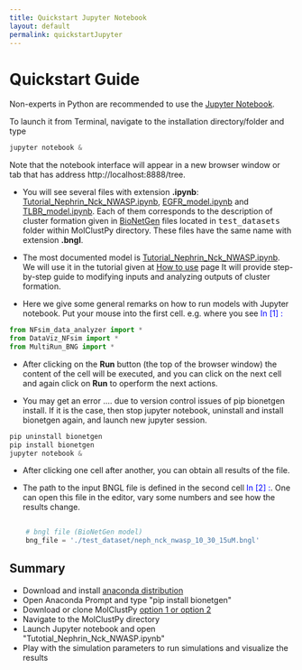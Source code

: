 ```yaml
---
title: Quickstart Jupyter Notebook
layout: default
permalink: quickstartJupyter
---
```


# Quickstart Guide

Non-experts in Python are recommended to use the [Jupyter Notebook](https://jupyter.org/). 

To launch it from Terminal, navigate to the installation directory/folder and type

```python
jupyter notebook &
```
Note that the notebook interface will appear in a new browser window or tab that has address http://localhost:8888/tree.

- You will see several files with extension <b>.ipynb</b>: [Tutorial_Nephrin_Nck_NWASP.ipynb](https://github.com/achattaraj/MolClustPy/blob/master/Tutorial_Nephrin_Nck_NWASP.ipynb), [EGFR_model.ipynb](https://github.com/achattaraj/MolClustPy/blob/master/EGFR_model.ipynb) and [TLBR_model.ipynb](https://github.com/achattaraj/MolClustPy/blob/master/TLBR_model.ipynb). Each of them corresponds to the description of cluster formation given in [BioNetGen](http://bionetgen.org) files located in <tt>test_datasets</tt> folder within MolClustPy directory. These files have the same name with extension <b>.bngl</b>. 

- The most documented model is [Tutorial_Nephrin_Nck_NWASP.ipynb](https://github.com/achattaraj/MolClustPy/blob/master/Tutorial_Nephrin_Nck_NWASP.ipynb). We will use it in the tutorial given at [How to use](https://github.com/MolClustPy/MolClustPy.github.io/blob/main/pages/usage.md) page
It will provide step-by-step guide to modifying inputs and analyzing outputs of cluster formation. 

- Here we give some general remarks on how to run models with Jupyter notebook. Put your mouse into the first cell. e.g. where you see <font color = blue>In [1] :</font>

```python
from NFsim_data_analyzer import *
from DataViz_NFsim import * 
from MultiRun_BNG import * 
```
- After clicking on the <b>Run</b> button (the top of the browser window) the content of the cell will be executed, and you can click on the next cell and again click on <b>Run</b> to operform the next actions.

- You may get an error .... due to version control issues of pip bionetgen install. If it is the case, then stop jupyter notebook, uninstall and install bionetgen again, and launch new jupyter session.
```python
pip uninstall bionetgen
pip install bionetgen
jupyter notebook &
```

- After clicking one cell after another, you can obtain all results of the file.

- The path to the input BNGL file is defined in the second cell <font color = blue>In [2] :</font>. One can open this file in the editor, vary some numbers and see how the results change.

```python
    
    # bngl file (BioNetGen model) 
    bng_file = './test_dataset/neph_nck_nwasp_10_30_15uM.bngl'
```

## Summary 
- Download and install [anaconda distribution](https://www.anaconda.com/products/distribution) 
- Open Anaconda Prompt and type "pip install bionetgen"
- Download or clone MolClustPy [option 1 or option 2](https://molclustpy.github.io/installation)
- Navigate to the MolClustPy directory
- Launch Jupyter notebook and open "Tutotial_Nephrin_Nck_NWASP.ipynb"
- Play with the simulation parameters to run simulations and visualize the results 
